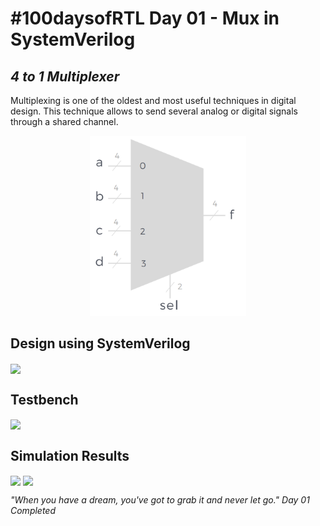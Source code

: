 # #100daysofRTL Day 01 - Mux in SystemVerilog
## _4 to 1 Multiplexer_

Multiplexing is one of the oldest and most useful techniques in digital design. This technique allows to send several analog or digital signals through a shared channel.

<p align="center">
   <img alt="Mux4a1" title="Mux4a1" src="https://raw.githubusercontent.com/Marcotronics/100daysofRTL/main/001_RTL_MUX/images/mux4a1.PNG" width="250">
</p>

## Design using SystemVerilog

<img align="center" src="https://raw.githubusercontent.com/Marcotronics/100daysofRTL/main/001_RTL_MUX/images/mux_code.PNG =280x450" width="220px"/>

## Testbench

<img align="center" src="https://raw.githubusercontent.com/Marcotronics/100daysofRTL/main/001_RTL_MUX/images/mux_tb_code.PNG =280x450" width="320px"/>

## Simulation Results

<img align="center" src="https://raw.githubusercontent.com/Marcotronics/100daysofRTL/main/001_RTL_MUX/images/mux_tb_simulation.PNG =350x450" width="220px"/>

<img align="center" src="https://raw.githubusercontent.com/Marcotronics/100daysofRTL/main/001_RTL_MUX/images/waveform_simulation.PNG =150x550" width="220px"/>

_"When you have a dream, you've got to grab it and never let go."_
*Day 01 Completed*
